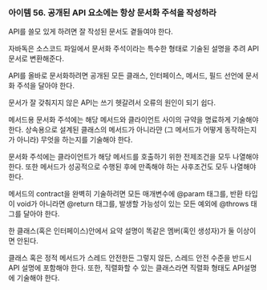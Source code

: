 ### 아이템 56. 공개된 API 요소에는 항상 문서화 주석을 작성하라

API를 쓸모 있게 하려면 잘 작성된 문서도 곁들여야 한다.

자바독은 소스코드 파일에서 문서화 주석이라는 특수한 형태로 기술된 설명을 추려 API 문서로 변환해준다.

API를 올바로 문서화하려면 공개된 모든 클래스, 인터페이스, 메서드, 필드 선언에 문서화 주석을 달아야 한다. 

문서가 잘 갖춰지지 않은 API는 쓰기 헷갈려서 오류의 원인이 되기 쉽다.

메서드용 문서화 주석에는 해당 메서드와 클라이언트 사이의 규약을 명료하게 기술해야 한다.  상속용으로 설계된 클래스의 메서드가 아니라먄 (그 메서드가 어떻게 동작하는지가 아니라) 무엇을 하는지를 기술해야 한다.

문서화 주석에는 클라이언트가 해당 메서드를 호출하기 위한 전제조건을 모두 나열해야 한다. 또한 메서드가 성공적으로 수행된 후에 만족해야 하는 사후조건도 모두 나열해야 한다.

메서드의 contract을 완벽히 기술하려면 모든 매개변수에 @param 태그를, 반환 타입이  void가 아니라면 @return 태그를, 발생할 가능성이 있는 모든 예외에 @throws 태그를 달아야 한다.

한 클래스(혹은 인터페이스)안에서 요약 설명이 똑같은 멤버(혹인 생성자)가 둘 이상이면 안된다.

클래스 혹은 정적 메서드가 스레드 안전한든 그렇지 않든, 스레드 안전 수준을 반드시 API 설명에 포함해야 한다. 또한, 직렬화할 수 있는 클래스라면 직렬화 형태도 API설명에 기술해야 한다.
